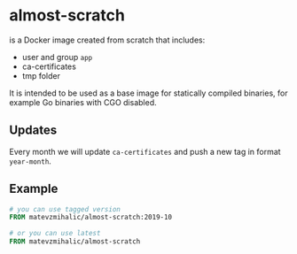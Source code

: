 # almost-scratch

is a Docker image created from scratch that includes:

* user and group `app`
* ca-certificates
* tmp folder

It is intended to be used as a base image for statically compiled binaries, for example Go binaries with CGO disabled.

## Updates

Every month we will update `ca-certificates` and push a new tag in format `year-month`.

## Example

```Dockerfile
# you can use tagged version
FROM matevzmihalic/almost-scratch:2019-10

# or you can use latest
FROM matevzmihalic/almost-scratch
```
